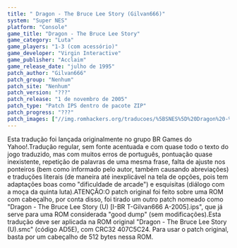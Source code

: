 ```yaml
---
title: " Dragon - The Bruce Lee Story (Gilvan666)"
system: "Super NES"
platform: "Console"
game_title: "Dragon - The Bruce Lee Story"
game_category: "Luta"
game_players: "1-3 (com acessório)"
game_developer: "Virgin Interactive"
game_publisher: "Acclaim"
game_release_date: "julho de 1995"
patch_author: "Gilvan666"
patch_group: "Nenhum"
patch_site: "Nenhum"
patch_version: "???"
patch_release: "1 de novembro de 2005"
patch_type: "Patch IPS dentro de pacote ZIP"
patch_progress: "???"
patch_images: ["//img.romhackers.org/traducoes/%5BSNES%5D%20Dragon%20-%20The%20Bruce%20Lee%20Story%20-%20Gilvan666%20-%201.png","//img.romhackers.org/traducoes/%5BSNES%5D%20Dragon%20-%20The%20Bruce%20Lee%20Story%20-%20Gilvan666%20-%202.png","//img.romhackers.org/traducoes/%5BSNES%5D%20Dragon%20-%20The%20Bruce%20Lee%20Story%20-%20Gilvan666%20-%203.png"]
---
```

Esta tradução foi lançada originalmente no grupo BR Games do Yahoo!.Tradução regular, sem fonte acentuada e com quase todo o texto do jogo traduzido, mas com muitos erros de português, pontuação quase inexistente, repetição de palavras de uma mesma frase, falta de ajuste nos ponteiros (bem como informado pelo autor, também causando abreviações) e traduções literais (de maneira até inexplicável na tela de opções, pois tem adaptações boas como "dificuldade de arcade") e esquisitas (diálogo com a moça da quinta luta).ATENÇÃO:O patch original foi feito sobre uma ROM com cabeçalho, por conta disso, foi tirado um outro patch nomeado como "Dragon - The Bruce Lee Story (U) [I-BR T-Gilvan666 A-2005].ips", que já serve para uma ROM considerada "good dump" (sem modificações).Esta tradução deve ser aplicada na ROM original "Dragon - The Bruce Lee Story (U).smc" (código AD5E), com CRC32 407C5C24. Para usar o patch original, basta por um cabeçalho de 512 bytes nessa ROM.